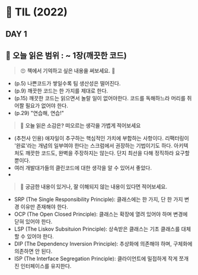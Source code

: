 # :pencil: TIL (2022)
## DAY 1
:book: 오늘 읽은 범위 : ~ 1장(깨끗한 코드)
---
> :heart_eyes: **책에서 기억하고 싶은 내용을 써보세요.** :clap:
 - (p.5) 나쁜코드가 쌓일수록 팀 생산성은 떨어진다.
 - (p.9) 깨끗한 코드는 한 가지를 제대로 한다.
 - (p.15) 깨끗한 코드는 읽으면서 놀랄 일이 없어야한다. 코드를 독해하느라 머리를 쥐어짤 필요가 없어야 한다.
 - (p.29) "연습해, 연습!"
 
> :thinking: **오늘 읽은 소감은? 떠오르는 생각을 가볍게 적어보세요**
- (추천사 인용) 애자일이 추구하는 핵심적인 가치에 부합하는 사항이다. 리팩터링이 '완료'라는 개념의 일부여야 한다는 스크럼에서 권장하는 기법이기도 하다. 아키텍처도
깨끗한 코드도, 완벽을 주장하지는 않는다. 단지 최선을 다해 정직하라 요구할 뿐이다.
- 여러 개발대가들의 클린코드에 대한 생각을 알 수 있어서 좋았다.
- 

> :mag_right: **궁금한 내용이 있거나, 잘 이해되지 않는 내용이 있다면 적어보세요.**
 - SRP (The Single Responsibility Principle): 클래스에는 한 가지, 단 한 가지 변경 이유만 존재해야 한다.
 - OCP (The Open Closed Principle): 클래스는 확장에 열려 있어야 하며 변경에 닫혀 있어야 한다. 
 - LSP (The Liskov Subsituion Principle): 상속받은 클래스는 기초 클래스를 대체할 수 있어야 한다.
 - DIP (The Dependency Inversion Principle): 추상화에 의존해야 하며, 구체화에 의존하면 안 된다.
 - ISP (The Interface Segregation Principle): 클라이언트에 밀접하게 작게 쪼개진 인터페이스를 유지한다.
 
